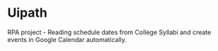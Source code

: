 # Uipath
RPA project - Reading schedule dates from College Syllabi and create events in Google Calendar automatically. 
